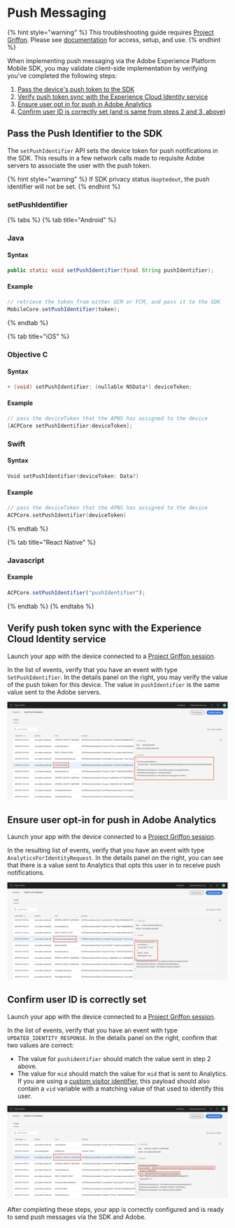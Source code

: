 # Push Messaging

{% hint style="warning" %}
This troubleshooting guide requires [Project Griffon](../../beta/project-griffon/). Please see [documentation](../../beta/project-griffon/) for access, setup, and use.
{% endhint %}

When implementing push messaging via the Adobe Experience Platform Mobile SDK, you may validate  client-side implementation by verifying you've completed the following steps:

1. [Pass the device's push token to the SDK](troubleshooting-push.md#pass-the-push-identifier-to-the-sdk)
2. [Verify push token sync with the Experience Cloud Identity service](troubleshooting-push.md#validate-setpushidentifier-event)
3. [Ensure user opt in for push in Adobe Analytics](troubleshooting-push.md#validate-analytics-request-with-push-optin)
4. [Confirm user ID is correctly set \(and is same from steps 2 and 3, above](troubleshooting-push.md#validate-the-user-id-is-correct)\)

## Pass the Push Identifier to the SDK

The `setPushIdentifier` API sets the device token for push notifications in the SDK. This results in a few network calls made to requisite Adobe servers to associate the user with the push token.

{% hint style="warning" %}
If SDK privacy status is`optedout`, the push identifier will not be set.
{% endhint %}

### setPushIdentifier

{% tabs %}
{% tab title="Android" %}
### Java

#### Syntax

```java
public static void setPushIdentifier(final String pushIdentifier);
```

#### Example

```java
// retrieve the token from either GCM or FCM, and pass it to the SDK
MobileCore.setPushIdentifier(token);
```
{% endtab %}

{% tab title="iOS" %}
### Objective C

#### Syntax

```objectivec
+ (void) setPushIdentifier: (nullable NSData*) deviceToken;
```

#### Example

```objectivec
// pass the deviceToken that the APNS has assigned to the device
[ACPCore setPushIdentifier:deviceToken];
```

### Swift

#### Syntax

```swift
Void setPushIdentifier(deviceToken: Data?)
```

#### Example

```swift
// pass the deviceToken that the APNS has assigned to the device
ACPCore.setPushIdentifier(deviceToken)
```
{% endtab %}

{% tab title="React Native" %}
### Javascript

#### Example

```jsx
ACPCore.setPushIdentifier("pushIdentifier");
```
{% endtab %}
{% endtabs %}

## Verify push token sync with the Experience Cloud Identity service

Launch your app with the device connected to a [Project Griffon session](../../beta/project-griffon/). 

In the list of events, verify that you have an event with type `SetPushIdentifier`. In the details panel on the right, you may verify the value of the push token for this device. The value in `pushIdentifier` is the same value sent to the Adobe servers.

![](../../.gitbook/assets/push_token_to_identity.png)

## Ensure user opt-in for push in Adobe Analytics

Launch your app with the device connected to a [Project Griffon session](../../beta/project-griffon/).

In the resulting list of events, verify that you have an event with type `AnalyticsForIdentityRequest`. In the details panel on the right, you can see that there is a value sent to Analytics that opts this user in to receive push notifications.

![](../../.gitbook/assets/push_analytics_optin.png)

## Confirm user ID is correctly set

Launch your app with the device connected to a [Project Griffon session](../../beta/project-griffon/).

In the list of events, verify that you have an event with type `UPDATED_IDENTITY_RESPONSE`. In the details panel on the right, confirm that two values are correct:

* The value for `pushidentifier` should match the value sent in step 2 above.
* The value for `mid` should match the value for `mid` that is sent to Analytics. If you are using a [custom visitor identifier](../../using-mobile-extensions/adobe-analytics/analytics-api-reference.md#setidentifier), this payload should also contain a `vid` variable with a matching value of that used to identify this user.

![](../../.gitbook/assets/push_identities.png)

After completing these steps, your app is correctly configured and is ready to send push messages via the SDK and Adobe.

